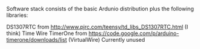 Software stack consists of the basic Ardunio distribution plus the following libraries:

DS1307RTC from http://www.pjrc.com/teensy/td_libs_DS1307RTC.html (I think)
Time 
Wire
TimerOne from https://code.google.com/p/arduino-timerone/downloads/list
(VirtualWire) Currently unused
